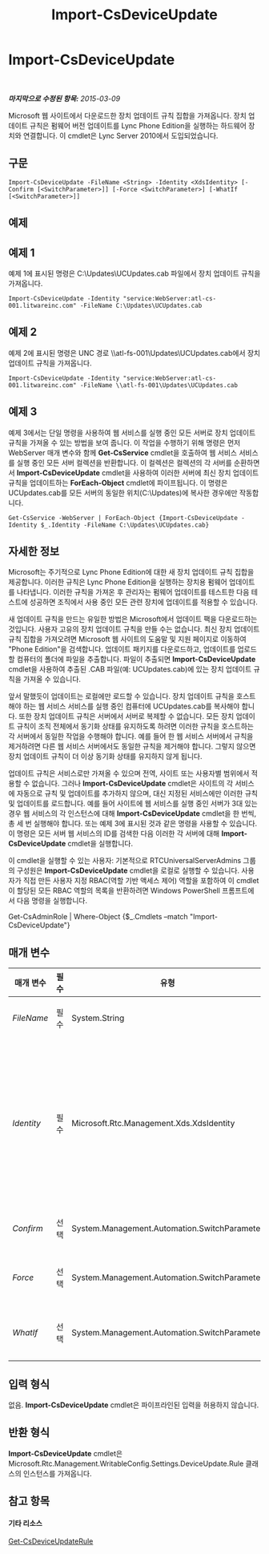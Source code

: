 ﻿---
title: Import-CsDeviceUpdate
TOCTitle: Import-CsDeviceUpdate
ms:assetid: cc2e5fab-d978-4e7e-8fc6-d12a0172c07c
ms:mtpsurl: https://technet.microsoft.com/ko-kr/library/Gg398861(v=OCS.15)
ms:contentKeyID: 49305052
ms.date: 08/24/2015
mtps_version: v=OCS.15
ms.translationtype: HT
---

# Import-CsDeviceUpdate

 

_**마지막으로 수정된 항목:** 2015-03-09_

Microsoft 웹 사이트에서 다운로드한 장치 업데이트 규칙 집합을 가져옵니다. 장치 업데이트 규칙은 펌웨어 버전 업데이트를 Lync Phone Edition을 실행하는 하드웨어 장치와 연결합니다. 이 cmdlet은 Lync Server 2010에서 도입되었습니다.

## 구문

    Import-CsDeviceUpdate -FileName <String> -Identity <XdsIdentity> [-Confirm [<SwitchParameter>]] [-Force <SwitchParameter>] [-WhatIf [<SwitchParameter>]]

## 예제

## 예제 1

예제 1에 표시된 명령은 C:\\Updates\\UCUpdates.cab 파일에서 장치 업데이트 규칙을 가져옵니다.

    Import-CsDeviceUpdate -Identity "service:WebServer:atl-cs-001.litwareinc.com" -FileName C:\Updates\UCUpdates.cab

## 예제 2

예제 2에 표시된 명령은 UNC 경로 \\\\atl-fs-001\\Updates\\UCUpdates.cab에서 장치 업데이트 규칙을 가져옵니다.

    Import-CsDeviceUpdate -Identity "service:WebServer:atl-cs-001.litwareinc.com" -FileName \\atl-fs-001\Updates\UCUpdates.cab

## 예제 3

예제 3에서는 단일 명령을 사용하여 웹 서비스를 실행 중인 모든 서버로 장치 업데이트 규칙을 가져올 수 있는 방법을 보여 줍니다. 이 작업을 수행하기 위해 명령은 먼저 WebServer 매개 변수와 함께 **Get-CsService** cmdlet을 호출하여 웹 서비스 서비스를 실행 중인 모든 서버 컬렉션을 반환합니다. 이 컬렉션은 컬렉션의 각 서버를 순환하면서 **Import-CsDeviceUpdate** cmdlet을 사용하여 이러한 서버에 최신 장치 업데이트 규칙을 업데이트하는 **ForEach-Object** cmdlet에 파이프됩니다. 이 명령은 UCUpdates.cab를 모든 서버의 동일한 위치(C:\\Updates)에 복사한 경우에만 작동합니다.

    Get-CsService -WebServer | ForEach-Object {Import-CsDeviceUpdate -Identity $_.Identity -FileName C:\Updates\UCUpdates.cab}

## 자세한 정보

Microsoft는 주기적으로 Lync Phone Edition에 대한 새 장치 업데이트 규칙 집합을 제공합니다. 이러한 규칙은 Lync Phone Edition을 실행하는 장치용 펌웨어 업데이트를 나타냅니다. 이러한 규칙을 가져온 후 관리자는 펌웨어 업데이트를 테스트한 다음 테스트에 성공하면 조직에서 사용 중인 모든 관련 장치에 업데이트를 적용할 수 있습니다.

새 업데이트 규칙을 만드는 유일한 방법은 Microsoft에서 업데이트 팩을 다운로드하는 것입니다. 사용자 고유의 장치 업데이트 규칙을 만들 수는 없습니다. 최신 장치 업데이트 규칙 집합을 가져오려면 Microsoft 웹 사이트의 도움말 및 지원 페이지로 이동하여 "Phone Edition"을 검색합니다. 업데이트 패키지를 다운로드하고, 업데이트를 업로드할 컴퓨터의 폴더에 파일을 추출합니다. 파일이 추출되면 **Import-CsDeviceUpdate** cmdlet을 사용하여 추출된 .CAB 파일(예: UCUpdates.cab)에 있는 장치 업데이트 규칙을 가져올 수 있습니다.

앞서 말했듯이 업데이트는 로컬에만 로드할 수 있습니다. 장치 업데이트 규칙을 호스트해야 하는 웹 서비스 서비스를 실행 중인 컴퓨터에 UCUpdates.cab를 복사해야 합니다. 또한 장치 업데이트 규칙은 서버에서 서버로 복제할 수 없습니다. 모든 장치 업데이트 규칙이 조직 전체에서 동기화 상태를 유지하도록 하려면 이러한 규칙을 호스트하는 각 서버에서 동일한 작업을 수행해야 합니다. 예를 들어 한 웹 서비스 서버에서 규칙을 제거하려면 다른 웹 서비스 서버에서도 동일한 규칙을 제거해야 합니다. 그렇지 않으면 장치 업데이트 규칙이 더 이상 동기화 상태를 유지하지 않게 됩니다.

업데이트 규칙은 서비스로만 가져올 수 있으며 전역, 사이트 또는 사용자별 범위에서 적용할 수 없습니다. 그러나 **Import-CsDeviceUpdate** cmdlet은 사이트의 각 서비스에 자동으로 규칙 및 업데이트를 추가하지 않으며, 대신 지정된 서비스에만 이러한 규칙 및 업데이트를 로드합니다. 예를 들어 사이트에 웹 서비스를 실행 중인 서버가 3대 있는 경우 웹 서비스의 각 인스턴스에 대해 **Import-CsDeviceUpdate** cmdlet을 한 번씩, 총 세 번 실행해야 합니다. 또는 예제 3에 표시된 것과 같은 명령을 사용할 수 있습니다. 이 명령은 모든 서버 웹 서비스의 ID를 검색한 다음 이러한 각 서버에 대해 **Import-CsDeviceUpdate** cmdlet을 실행합니다.

이 cmdlet을 실행할 수 있는 사용자: 기본적으로 RTCUniversalServerAdmins 그룹의 구성원은 **Import-CsDeviceUpdate** cmdlet을 로컬로 실행할 수 있습니다. 사용자가 직접 만든 사용자 지정 RBAC(역할 기반 액세스 제어) 역할을 포함하여 이 cmdlet이 할당된 모든 RBAC 역할의 목록을 반환하려면 Windows PowerShell 프롬프트에서 다음 명령을 실행합니다.

Get-CsAdminRole | Where-Object {$\_.Cmdlets –match "Import-CsDeviceUpdate"}

## 매개 변수


<table>
<colgroup>
<col style="width: 25%" />
<col style="width: 25%" />
<col style="width: 25%" />
<col style="width: 25%" />
</colgroup>
<thead>
<tr class="header">
<th>매개 변수</th>
<th>필수</th>
<th>유형</th>
<th>설명</th>
</tr>
</thead>
<tbody>
<tr class="odd">
<td><p><em>FileName</em></p></td>
<td><p>필수</p></td>
<td><p>System.String</p></td>
<td><p>업데이트 파일의 경로입니다(예: C:\Updates\UCUpdates.cab).</p></td>
</tr>
<tr class="even">
<td><p><em>Identity</em></p></td>
<td><p>필수</p></td>
<td><p>Microsoft.Rtc.Management.Xds.XdsIdentity</p></td>
<td><p>새 업데이트 규칙을 적용할 서비스 인스턴스를 나타냅니다 (예: -Identity &quot;service:WebServer:atl-cs-001.litwareinc.com&quot; 구문은 풀 atl-cs-001.litwareinc.com에 대한 웹 서버에서 장치 업데이트 로그 파일을 지웁니다.</p>
<p>ID는 웹 서버가 설치된 프런트 엔드 풀의 정규화된 도메인 이름이어야 합니다.</p></td>
</tr>
<tr class="odd">
<td><p><em>Confirm</em></p></td>
<td><p>선택</p></td>
<td><p>System.Management.Automation.SwitchParameter</p></td>
<td><p>명령을 실행하기 전에 확인 메시지를 표시합니다.</p></td>
</tr>
<tr class="even">
<td><p><em>Force</em></p></td>
<td><p>선택</p></td>
<td><p>System.Management.Automation.SwitchParameter</p></td>
<td><p>명령을 실행할 때 발생할 수 있는 심각하지 않은 오류 메시지를 표시하지 않습니다.</p></td>
</tr>
<tr class="odd">
<td><p><em>WhatIf</em></p></td>
<td><p>선택</p></td>
<td><p>System.Management.Automation.SwitchParameter</p></td>
<td><p>명령을 실제로 실행하지 않고도 명령이 실행될 경우 발생할 수 있는 현상을 설명합니다.</p></td>
</tr>
</tbody>
</table>


## 입력 형식

없음. **Import-CsDeviceUpdate** cmdlet은 파이프라인된 입력을 허용하지 않습니다.

## 반환 형식

**Import-CsDeviceUpdate** cmdlet은 Microsoft.Rtc.Management.WritableConfig.Settings.DeviceUpdate.Rule 클래스의 인스턴스를 가져옵니다.

## 참고 항목

#### 기타 리소스

[Get-CsDeviceUpdateRule](get-csdeviceupdaterule.md)

